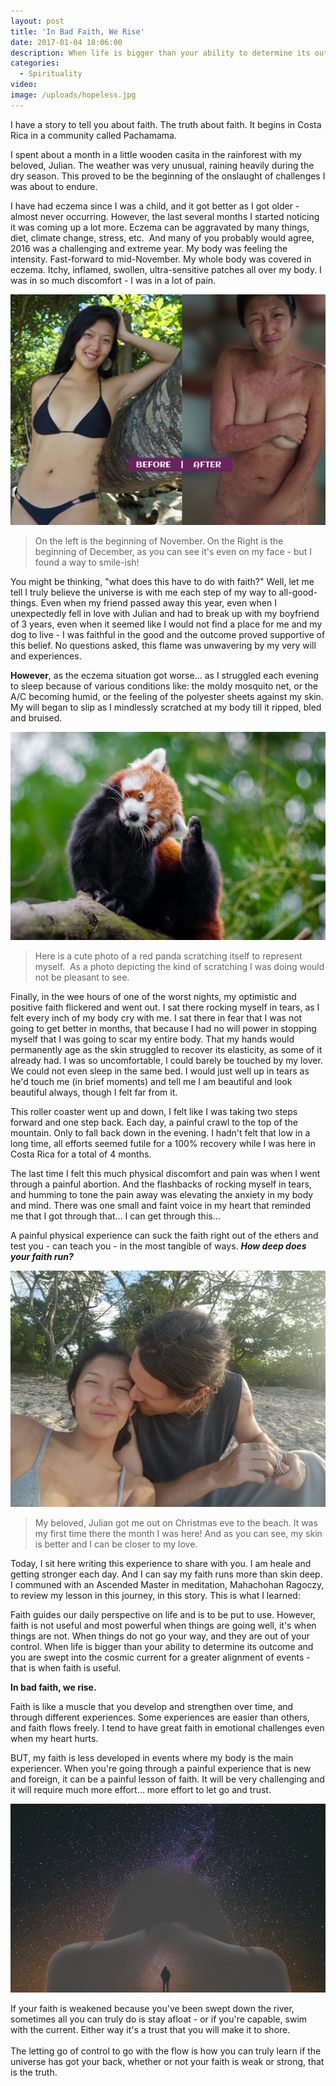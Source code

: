 ```yaml
---
layout: post
title: 'In Bad Faith, We Rise'
date: 2017-01-04 18:06:00
description: When life is bigger than your ability to determine its outcome and you are swept into the cosmic current for a greater alignment of events - that is when faith is useful.
categories:
  - Spirituality
video:
image: /uploads/hopeless.jpg
---
```



I have a story to tell you about faith. The truth about faith. It begins in Costa Rica in a community called Pachamama.

I spent about a month in a little wooden casita in the rainforest with my beloved, Julian. The weather was very unusual, raining heavily during the dry season. This proved to be the beginning of the onslaught of challenges I was about to endure.

I have had eczema since I was a child, and it got better as I got older - almost never occurring. However, the last several months I started noticing it was coming up a lot more. Eczema can be aggravated by many things, diet, climate change, stress, etc. &nbsp;And many of you probably would agree, 2016 was a challenging and extreme year. My body was feeling the intensity. Fast-forward to mid-November. My whole body was covered in eczema. Itchy, inflamed, swollen, ultra-sensitive patches all over my body. I was in so much discomfort - I was in a lot of pain.

![](/uploads/versions/before-after-eczema---x----1200-879x---.jpg)

> On the left is the beginning of November. On the Right is the beginning of December, as you can see it's even on my face - but I found a way to smile-ish!

You might be thinking, "what does this have to do with faith?" Well, let me tell I truly believe the universe is with me each step of my way to all-good-things. Even when my friend passed away this year, even when I unexpectedly fell in love with Julian and had to break up with my boyfriend of 3 years, even when it seemed like I would not find a place for me and my dog to live - I was faithful in the good and the outcome proved supportive of this belief. No questions asked, this flame was unwavering by my very will and experiences.

**However**, as the eczema situation got worse… as I struggled each evening to sleep because of various conditions like: the moldy mosquito net, or the A/C becoming humid, or the feeling of the polyester sheets against my skin. My will began to slip as I mindlessly scratched at my body till it ripped, bled and bruised.

![](/uploads/versions/itching---x----1280-847x---.jpeg)

> Here is a cute photo of a red panda scratching itself to represent myself. &nbsp;As a photo depicting the kind of scratching I was doing would not be pleasant to see.

Finally, in the wee hours of one of the worst nights, my optimistic and positive faith flickered and went out. I sat there rocking myself in tears, as I felt every inch of my body cry with me. I sat there in fear that I was not going to get better in months, that because I had no will power in stopping myself that I was going to scar my entire body. That my hands would permanently age as the skin struggled to recover its elasticity, as some of it already had. I was so uncomfortable, I could barely be touched by my lover. We could not even sleep in the same bed. I would just well up in tears as he'd touch me (in brief moments) and tell me I am beautiful and look beautiful always, though I felt far from it.

This roller coaster went up and down, I felt like I was taking two steps forward and one step back. Each day, a painful crawl to the top of the mountain. Only to fall back down in the evening. I hadn't felt that low in a long time, all efforts seemed futile for a 100% recovery while I was here in Costa Rica for a total of 4 months.

The last time I felt this much physical discomfort and pain was when I went through a painful abortion. And the flashbacks of rocking myself in tears, and humming to tone the pain away was elevating the anxiety in my body and mind. There was one small and faint voice in my heart that reminded me that I got through that… I can get through this…

A painful physical experience can suck the faith right out of the ethers and test you - can teach you - in the most tangible of ways. ***How deep does your faith run?***

![](/uploads/versions/better-now---x----1296-972x---.jpeg)

> My beloved, Julian got me out on Christmas eve to the beach. It was my first time there the month I was here! And as you can see, my skin is better and I can be closer to my love.

Today, I sit here writing this experience to share with you. I am heale and getting stronger each day. And I can say my faith runs more than skin deep. I communed with an Ascended Master in meditation, Mahachohan Ragoczy, to review my lesson in this journey, in this story. This is what I learned:

Faith guides our daily perspective on life and is to be put to use. However, faith is not useful and most powerful when things are going well, it's when things are not. When things do not go your way, and they are out of your control. When life is bigger than your ability to determine its outcome and you are swept into the cosmic current for a greater alignment of events - that is when faith is useful.

**In bad faith, we rise.**

Faith is like a muscle that you develop and strengthen over time, and through different experiences. Some experiences are easier than others, and faith flows freely. I tend to have great faith in emotional challenges even when my heart hurts.

BUT, my faith is less developed in events where my body is the main experiencer. When you're going through a painful experience that is new and foreign, it can be a painful lesson of faith. It will be very challenging and it will require much more effort… more effort to let go and trust.

![](/uploads/versions/in-bad-faith-we-rise---x----986-591x---.jpg)

If your faith is weakened because you've been swept down the river, sometimes all you can truly do is stay afloat - or if you're capable, swim with the current. Either way it's a trust that you will make it to shore.
<br>
<br>The letting go of control to go with the flow is how you can truly learn if the universe has got your back, whether or not your faith is weak or strong, that is the truth.